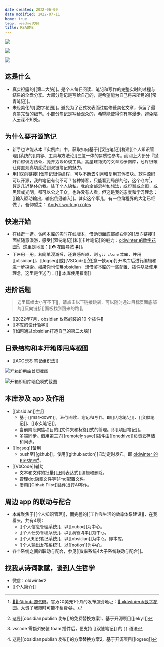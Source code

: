```yaml
---
date created: 2022-06-09
date modified: 2022-07-11
home: true
tags: readme说明
title: README
---
```


[![](https://api.checklyhq.com/v1/badges/checks/3117d17b-44cf-47ee-a400-68bab9a0c76e?style=flat&theme=default&responseTime=true)](https://oldwinter.top)

[![](https://api.checklyhq.com/v1/badges/checks/0861a3c7-d17c-43e6-a59a-977bc4a87b64?style=flat&theme=default&responseTime=true)](https://notes.oldwinter.top)

[![](https://api.checklyhq.com/v1/badges/checks/895cedb5-dcc4-4495-a53d-62bb5ef178be?style=flat&theme=default&responseTime=true)](https://garden.oldwinter.top)

## 这是什么

- 真实袒露的[[第二大脑]]。是个人每日阅读、笔记和写作的完整实时的过程与结果的全盘分享。大部分笔记是写给自己的，是希望能为自己将来所用的[[常青笔记]]。
- 未经美化的[[数字花园]]。避免为了正式发表而过度修葺美化文章，保留了最真实完备的细节。小部分笔记是写给观众的，希望能使得你有序漫步，避免陷入云深不知处。

## 为什么要开源笔记 

- 新手也许能从本『实例库』中，获取如何基于[[双链笔记]]构建[[个人知识管理]]系统的[[内容、工具与方法论]]三位一体的实质性参考。而网上大部分『抛开内容谈方法论，抛开方法论谈工具』高屋建瓴式的文章或示例库，也许很难让你直观真切感受到双链笔记的魅力。
- 用[[双向链接]]做笔记很像编程，可以不断去引用和复用其他模块。软件源码可以开源，我的笔记有何不可？各种博客，只能看到局部的他，这个仓库[^1]，算是几近整体的我。除了个人隐私，我的全部思考和想法，或短暂或永恒，或黑暗或光明，都可以公之于众，也许没有人看，但这是我的态度和学习理念：[[输入驱动输出，输出倒逼输入]]。其实这个事儿，有一位编程界的大佬已经做了，吾仰望之： [Andyʼs working notes](https://notes.andymatuschak.org/About_these_notes)

## 快速开始 

- 在线逛一逛。访问本库的实时在线版本，借助页面底部或右侧的[[反向链接]]面板随意漫游，感受[[双链笔记]]和[[卡片笔记]]的魅力：[oldwinter 的数字花园](https://notes.oldwinter.top)[^2]。这里是地图：[[☘️ 花园导览 🍀]]。
- 下来用一用。若简单漫游后，还算感兴趣，则 `git clone` 本库，并用 [[obsidian]]、[[logseq]]或[[VSCode]][^3]任意一款app打开本库后进行编辑和进一步探索。如果你也使用obsidian，想借鉴本库的一些配置、插件以及使用理念，这里是传送门：[[🧰 本库使用指南]]

## 进阶话题

> 这里篇幅太小写不下🤪，请点击以下链接跳转，可以随时通过目标页面底部的[[反向链接]]面板找到回来的路👣。

- [[2022年7月，obsidian 依然必装的 10 个插件]]
- [[本库的设计哲学]]
- [[如何通过obsidian打造自己的第二大脑]]

## 目录结构和本开箱即用库截图

- [[ACCESS 笔记组织法]]

![开箱即用库首页截图](https://my-public-pic.oss-cn-hangzhou.aliyuncs.com/202206251428706.png)

![开箱即用库暗色模式截图](https://my-public-pic.oss-cn-hangzhou.aliyuncs.com/202206251434534.png)

## 本库涉及 app 及作用

- [[obsidian]]主用
    - 基于[[markdown]]，进行阅读、笔记和写作。即[[闪念笔记]]、[[文献笔记]]、[[永久笔记]]。
    - 当前阶段聚焦项目的[[文件夹和标签]]式的管理。即[[项目笔记]]。
    - 多端同步。借用第三方[[remotely save]]插件由[[onedrive]]负责云存储和同步。
- [[logseq]]备用
    - push至[[github]]。使用[[github action]]自动定时发布。即 [oldwinter 的知识花园](https://garden.oldwinter.top/)[^4]。
- [[VSCode]]辅助
    - 文本和文件的批量[[正则表达式]]编辑和删除。
    - 管理dot隐藏文件等非md配置文件。
    - 借用[[Github Pilot]]插件进行AI写作。

## 周边 app 的联动与配合

- 本库聚焦于[[个人知识管理]]，而完整的[[工作和生活的效率体系建设]]，在我看来，共有4项：
    - [[个人信息管理系统]]。以[[cubox]]为中心。
    - [[个人任务管理系统]]。以[[滴答清单]]为中心。
    - [[个人知识笔记系统]]。以[[obsidian]]为中心。即本库。
    - [[个人输出发布系统]]。以[[notion]]为中心。
- 各个系统之间的联动与配合，参见[[效率系统4大子系统联动与配合]]。

## 找我从诗词歌赋，谈到人生哲学

- 微信：oldwinter2
- [[个人简介]]

[^1]: [👨‍💻‍ Github 源代码](https://github.com/oldwinter/knowledge-garden)。官方20美元1个月的发布服务地址：[🌲 oldwinterの数字花园](https://oldwinter.top)。太贵了我随时可能不续费😂。

[^2]: 这是[[obsidian publish 发布]]的免费替换方案1，基于开源项目[[jekyll]]

[^3]: vscode 需额外安装 foam 插件后，便支持 [[双链笔记]] 的 `[[` 语法

[^4]: 这是[[obsidian publish 发布]]的方案替换方案2，基于开源项目[[logseq]]
